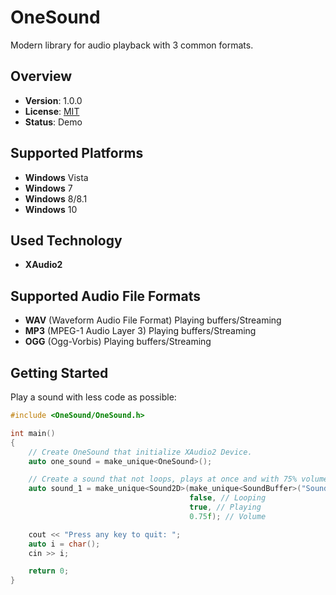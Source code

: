 OneSound
==========

Modern library for audio playback with 3 common formats.

Overview
--------

- **Version**: 1.0.0
- **License**: [MIT](https://github.com/weelhelmer/OneSound/master/LICENSE.txt)
- **Status**: Demo

Supported Platforms
-------------------
- **Windows** Vista
- **Windows** 7
- **Windows** 8/8.1
- **Windows** 10

Used Technology
---------------
- **XAudio2**

Supported Audio File Formats
----------------------
- **WAV** (Waveform Audio File Format) Playing buffers/Streaming
- **MP3** (MPEG-1 Audio Layer 3) Playing buffers/Streaming
- **OGG** (Ogg-Vorbis) Playing buffers/Streaming

Getting Started
---------------

Play a sound with less code as possible:

```cpp
#include <OneSound/OneSound.h>

int main()
{
    // Create OneSound that initialize XAudio2 Device.
    auto one_sound = make_unique<OneSound>();

    // Create a sound that not loops, plays at once and with 75% volume.
    auto sound_1 = make_unique<Sound2D>(make_unique<SoundBuffer>("Sound\\shot.wav"),
                                        false, // Looping
                                        true, // Playing
                                        0.75f); // Volume

    cout << "Press any key to quit: ";
    auto i = char();
    cin >> i;

    return 0;
}
```

